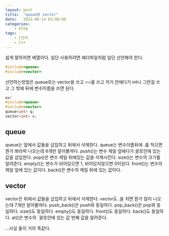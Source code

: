```yaml
---
layout: post
title:	"queue랑 vector"
date:	2022-08-14 03:00:00
categories:
    - blog
tags:
    - C언어
    - C++
---
```


쉽게 말하자면 배열이다.
일단 사용하려면 헤더파일처럼 일단 선언해야 한다.

```c
#include<queue>
#include<vector>
```

선언하는방법은 queue또는 vector을 쓰고 <>를 쓰고 저거 안에다가 int나 그런걸 쓰고 그 밖에 뒤에 변수이름을 쓰면 된다.

```c
ex)
#include<queue>
#include<vector>
queue<int> q;
vector<int> v;
```

<h2>queue</h2>
queue는 앞에서 값들을 삽입하고 뒤에서 삭제한다.  
queue는 변수이름뒤에 .를 적으면 뭔가 쫘라락 나오는데 6개만 알아볼꺼다.  
push()는 변수 제일 앞에다가 괄호안에 있는 값을 삽입한다.  
pop()은 변수 제일 뒤에있는 값을 삭제시킨다.  
size()는 변수의 크기를 알려준다.  
empty()는 변수가 비어있으면 1, 비어있지않으면 0이된다.  
front()는 변수의 제일 앞에 있는 값이다.  
back()은 변수의 제일 뒤에 있는 값이다.  


<h2>vector</h2>
vector은 뒤에서 값들을 삽입하고 뒤에서 삭제한다.  
vector도 .을 치면 뭔가 많이 나오는데 7개만 알아볼꺼다.
push_back()은 push와 동일하다.  
pop_back()은 pop와 동일하다.
size()도 동일하다.  
empty()도 동일하다.  
front()도 동일하다.  
back()도 동일하다.  
at()은 변수의 `괄호안에 있는 값`번째 값을 알려준다.  


...사실 둘이 거의 똑같다.